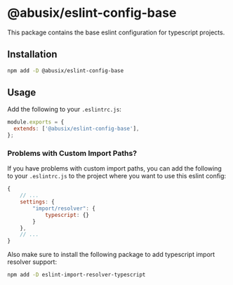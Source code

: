 # @abusix/eslint-config-base

This package contains the base eslint configuration for typescript projects.

## Installation

```sh
npm add -D @abusix/eslint-config-base
```

## Usage

Add the following to your `.eslintrc.js`:

```js
module.exports = {
  extends: ['@abusix/eslint-config-base'],
};
```

### Problems with Custom Import Paths?

If you have problems with custom import paths, you can add the following to your `.eslintrc.js` to the project where you want to use this eslint config:

```js
{
    // ...
    settings: {
        "import/resolver": {
            typescript: {}
        }
    },
    // ...
}
```

Also make sure to install the following package to add typescript import resolver support:

```sh
npm add -D eslint-import-resolver-typescript
```
